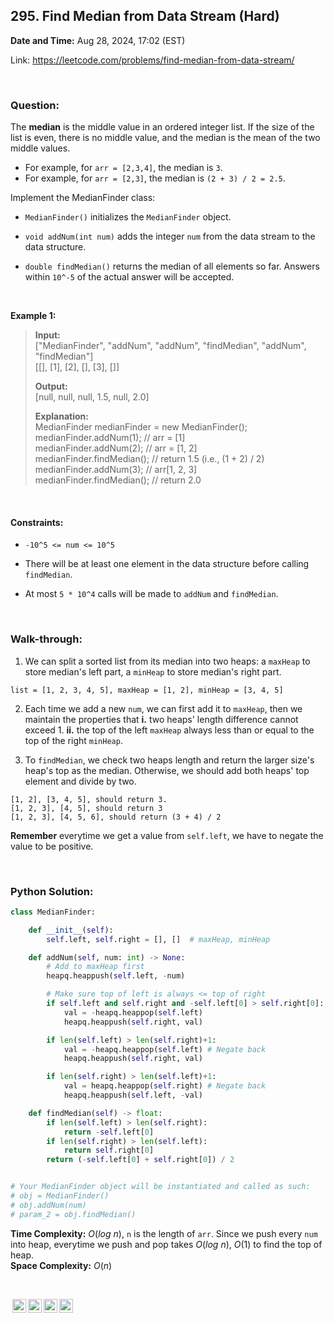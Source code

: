## 295. Find Median from Data Stream (Hard)
**Date and Time:** Aug 28, 2024, 17:02 (EST)

Link: https://leetcode.com/problems/find-median-from-data-stream/

<br>

### Question:
The **median** is the middle value in an ordered integer list. If the size of the list is even, there is no middle value, and the median is the mean of the two middle values.

* For example, for `arr = [2,3,4]`, the median is `3`.
* For example, for `arr = [2,3]`, the median is `(2 + 3) / 2 = 2.5`.

Implement the MedianFinder class:

* `MedianFinder()` initializes the `MedianFinder` object.

* `void addNum(int num)` adds the integer `num` from the data stream to the data structure.

* `double findMedian()` returns the median of all elements so far. Answers within `10^-5` of the actual answer will be accepted.

<br>

**Example 1:**
> **Input:** <br>
> ["MedianFinder", "addNum", "addNum", "findMedian", "addNum", "findMedian"] <br>
> [[], [1], [2], [], [3], []]
> 
> **Output:** <br>
> [null, null, null, 1.5, null, 2.0]
>
> **Explanation:** <br>
> MedianFinder medianFinder = new MedianFinder(); <br>
> medianFinder.addNum(1);    // arr = [1] <br>
> medianFinder.addNum(2);    // arr = [1, 2] <br>
> medianFinder.findMedian(); // return 1.5 (i.e., (1 + 2) / 2) <br>
> medianFinder.addNum(3);    // arr[1, 2, 3] <br>
> medianFinder.findMedian(); // return 2.0

<br>

#### Constraints:
* `-10^5 <= num <= 10^5`

* There will be at least one element in the data structure before calling `findMedian`.

* At most `5 * 10^4` calls will be made to `addNum` and `findMedian`.

<br>

### Walk-through: 
1. We can split a sorted list from its median into two heaps: a `maxHeap` to store median's left part, a `minHeap` to store median's right part.
```
list = [1, 2, 3, 4, 5], maxHeap = [1, 2], minHeap = [3, 4, 5]
```

2. Each time we add a new `num`, we can first add it to `maxHeap`, then we maintain the properties that **i.** two heaps' length difference cannot exceed 1. **ii.** the top of the left `maxHeap` always less than or equal to the top of the right `minHeap`.

3. To `findMedian`, we check two heaps length and return the larger size's heap's top as the median. Otherwise, we should add both heaps' top element and divide by two.
```
[1, 2], [3, 4, 5], should return 3.
[1, 2, 3], [4, 5], should return 3
[1, 2, 3], [4, 5, 6], should return (3 + 4) / 2
```
**Remember** everytime we get a value from `self.left`, we have to negate the value to be positive.

<br>

### Python Solution:
```python
class MedianFinder:

    def __init__(self):
        self.left, self.right = [], []  # maxHeap, minHeap

    def addNum(self, num: int) -> None:
        # Add to maxHeap first
        heapq.heappush(self.left, -num)

        # Make sure top of left is always <= top of right
        if self.left and self.right and -self.left[0] > self.right[0]:
            val = -heapq.heappop(self.left)
            heapq.heappush(self.right, val)

        if len(self.left) > len(self.right)+1:
            val = -heapq.heappop(self.left) # Negate back
            heapq.heappush(self.right, val)

        if len(self.right) > len(self.left)+1:
            val = heapq.heappop(self.right) # Negate back
            heapq.heappush(self.left, -val)

    def findMedian(self) -> float:
        if len(self.left) > len(self.right):
            return -self.left[0]
        if len(self.right) > len(self.left):
            return self.right[0]
        return (-self.left[0] + self.right[0]) / 2


# Your MedianFinder object will be instantiated and called as such:
# obj = MedianFinder()
# obj.addNum(num)
# param_2 = obj.findMedian()
```
**Time Complexity:** $O(log\ n)$, `n` is the length of `arr`. Since we push every `num` into heap, everytime we push and pop takes $O(log\ n)$, $O(1)$ to find the top of heap. <br>
**Space Complexity:** $O(n)$

<br>

<img style="height:22px!important;margin-left:3px;vertical-align:text-bottom;" src="https://mirrors.creativecommons.org/presskit/icons/cc.svg?ref=chooser-v1" alt="CC BY-NC-SA" title="CC BY-NC-SA"><img style="height:22px!important;margin-left:3px;vertical-align:text-bottom;" src="https://mirrors.creativecommons.org/presskit/icons/by.svg?ref=chooser-v1" alt="BY: credit must be given to the creator" title="BY: credit must be given to the creator"><img style="height:22px!important;margin-left:3px;vertical-align:text-bottom;" src="https://mirrors.creativecommons.org/presskit/icons/nc.svg?ref=chooser-v1" alt="NC: Only noncommercial uses of the work are permitted" title="NC: Only noncommercial uses of the work are permitted"><img style="height:22px!important;margin-left:3px;vertical-align:text-bottom;" src="https://mirrors.creativecommons.org/presskit/icons/sa.svg?ref=chooser-v1" alt="SA: Adaptations must be shared under the same terms" title="SA: Adaptations must be shared under the same terms">